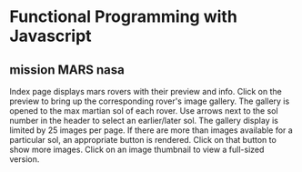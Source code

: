# Functional Programming with Javascript 

## mission MARS nasa

Index page displays mars rovers with their preview and info. 
Click on the preview to bring up the corresponding rover's image gallery.
The gallery is opened to the max martian sol of each rover.
Use arrows next to the sol number in the header to select an earlier/later sol.
The gallery display is limited by 25 images per page. If there are more than
images available for a particular sol, an appropriate button is rendered. 
Click on that button to show more images. Click on an image thumbnail
to view a full-sized version.
